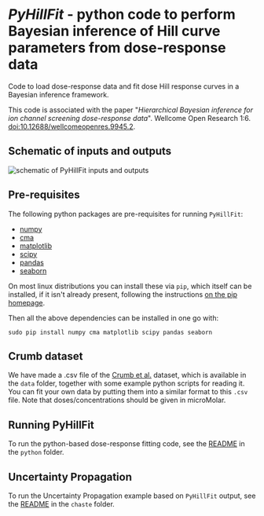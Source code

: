 # *PyHillFit* - python code to perform Bayesian inference of Hill curve parameters from dose-response data
Code to load dose-response data and fit dose Hill response curves in a Bayesian inference framework.

This code is associated with the paper "*Hierarchical Bayesian inference for ion channel screening dose-response data*". Wellcome Open Research 1:6. [doi:10.12688/wellcomeopenres.9945.2](http://dx.doi.org/10.12688/wellcomeopenres.9945.2).
 
## Schematic of inputs and outputs

![schematic of PyHillFit inputs and outputs](https://github.com/mirams/PyHillFit/blob/master/schematic.png)

## Pre-requisites

The following python packages are pre-requisites for running `PyHillFit`:
 * [numpy](http://www.numpy.org/)
 * [cma](https://www.lri.fr/~hansen/cmaes_inmatlab.html#python)
 * [matplotlib](http://matplotlib.org/)
 * [scipy](https://www.scipy.org/)
 * [pandas](http://pandas.pydata.org/)
 * [seaborn](http://seaborn.pydata.org/)
 
On most linux distributions you can install these via `pip`, which itself can be installed, if it isn't already present, following the instructions [on the pip homepage](https://pip.pypa.io/en/latest/installing/).

Then all the above dependencies can be installed in one go with:
```
sudo pip install numpy cma matplotlib scipy pandas seaborn
```

## Crumb dataset

We have made a .csv file of the [Crumb et al.](http://dx.doi.org/10.1016/j.vascn.2016.03.009) dataset, which is available in the `data` folder, together with some example python scripts for reading it. You can fit your own data by putting them into a similar format to this `.csv` file. Note that doses/concentrations should be given in microMolar.

## Running PyHillFit

To run the python-based dose-response fitting code, see the [README](python/README.md) in the `python` folder.

## Uncertainty Propagation

To run the Uncertainty Propagation example based on `PyHillFit` output, see the [README](chaste/README.md) in the `chaste` folder.
